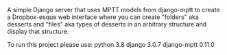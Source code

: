 A simple Django server that uses MPTT models from django-mptt to create a Dropbox-esque web interface where you can create "folders" aka desserts and "files" aka types of desserts in an arbitrary structure and display that structure.

To run this project please use: python 3.8 django 3.0.7 django-mptt 0.11.0

